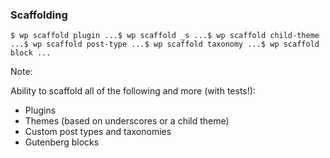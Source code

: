 ### Scaffolding

<pre class="fragment hljs"><code class="lang-sh">$ wp scaffold plugin ...</code><code class="fragment lang-sh">$ wp scaffold _s ...</code><code class="fragment lang-sh">$ wp scaffold child-theme ...</code><code class="fragment lang-sh">$ wp scaffold post-type ...</code><code class="fragment lang-sh">$ wp scaffold taxonomy ...</code><code class="fragment lang-sh">$ wp scaffold block ...</code></pre>

Note:

Ability to scaffold all of the following and more (with tests!):

- Plugins
- Themes (based on underscores or a child theme)
- Custom post types and taxonomies
- Gutenberg blocks
